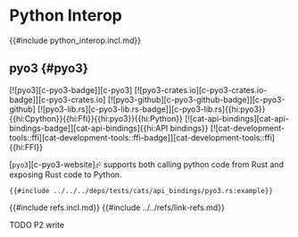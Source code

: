# Python Interop

{{#include python_interop.incl.md}}

## pyo3 {#pyo3}

[![pyo3][c-pyo3-badge]][c-pyo3] [![pyo3-crates.io][c-pyo3-crates.io-badge]][c-pyo3-crates.io] [![pyo3-github][c-pyo3-github-badge]][c-pyo3-github] [![pyo3-lib.rs][c-pyo3-lib.rs-badge]][c-pyo3-lib.rs]{{hi:pyo3}}{{hi:Cpython}}{{hi:Ffi}}{{hi:pyo3}}{{hi:Python}} [![cat-api-bindings][cat-api-bindings-badge]][cat-api-bindings]{{hi:API bindings}} [![cat-development-tools::ffi][cat-development-tools::ffi-badge]][cat-development-tools::ffi]{{hi:FFI}}

[`pyo3`][c-pyo3-website]⮳ supports both calling python code from Rust and exposing Rust code to Python.

```rust,editable
{{#include ../../../deps/tests/cats/api_bindings/pyo3.rs:example}}
```

{{#include refs.incl.md}}
{{#include ../../refs/link-refs.md}}

<div class="hidden">
TODO P2 write
</div>
